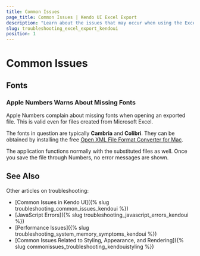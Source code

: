 ```yaml
---
title: Common Issues
page_title: Common Issues | Kendo UI Excel Export
description: "Learn about the issues that may occur when using the Excel Export with Kendo UI controls."
slug: troubleshooting_excel_export_kendoui
position: 1
---
```


# Common Issues

## Fonts

### Apple Numbers Warns About Missing Fonts

Apple Numbers complain about missing fonts when opening an exported file. This is valid even for files created from Microsoft Excel.

The fonts in question are typically **Cambria** and **Colibri**. They can be obtained by installing the free [Open XML File Format Converter for Mac](http://www.microsoft.com/en-us/download/details.aspx?id=27334).

The application functions normally with the substituted files as well. Once you save the file through Numbers, no error messages are shown.

## See Also

Other articles on troubleshooting:

* [Common Issues in Kendo UI]({% slug troubleshooting_common_issues_kendoui %})
* [JavaScript Errors]({% slug troubleshooting_javascript_errors_kendoui %})
* [Performance Issues]({% slug troubleshooting_system_memory_symptoms_kendoui %})
* [Common Issues Related to Styling, Appearance, and Rendering]({% slug commonissues_troubleshooting_kendouistyling %})
